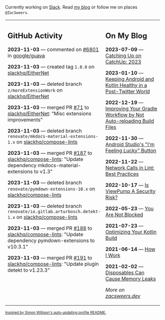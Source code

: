 Currently working on [Slack](https://slack.com/). Read [my blog](https://zacsweers.dev/) or follow me on places `@ZacSweers`.

<table><tr><td valign="top" width="60%">

## GitHub Activity
<!-- githubActivity starts -->
**2023-11-03** — commented on [#6801](https://github.com/google/guava/issues/6801#issuecomment-1793294284) in [google/guava](https://github.com/google/guava)

**2023-11-03** — created tag `1.8.0` on [slackhq/EitherNet](https://github.com/slackhq/EitherNet)

**2023-11-03** — deleted branch `z/moreExtensionWork` on [slackhq/EitherNet](https://github.com/slackhq/EitherNet)

**2023-11-03** — merged PR [#71](https://github.com/slackhq/EitherNet/pull/71) to [slackhq/EitherNet](https://github.com/slackhq/EitherNet): "Misc extensions improvements"

**2023-11-03** — deleted branch `renovate/mkdocs-material-extensions-1.x` on [slackhq/compose-lints](https://github.com/slackhq/compose-lints)

**2023-11-03** — merged PR [#187](https://github.com/slackhq/compose-lints/pull/187) to [slackhq/compose-lints](https://github.com/slackhq/compose-lints): "Update dependency mkdocs-material-extensions to v1.3"

**2023-11-03** — deleted branch `renovate/pymdown-extensions-10.x` on [slackhq/compose-lints](https://github.com/slackhq/compose-lints)

**2023-11-03** — deleted branch `renovate/io.gitlab.arturbosch.detekt-1.x` on [slackhq/compose-lints](https://github.com/slackhq/compose-lints)

**2023-11-03** — merged PR [#188](https://github.com/slackhq/compose-lints/pull/188) to [slackhq/compose-lints](https://github.com/slackhq/compose-lints): "Update dependency pymdown-extensions to v10.3.1"

**2023-11-03** — merged PR [#191](https://github.com/slackhq/compose-lints/pull/191) to [slackhq/compose-lints](https://github.com/slackhq/compose-lints): "Update plugin detekt to v1.23.3"
<!-- githubActivity ends -->
</td><td valign="top" width="40%">

## On My Blog
<!-- blog starts -->
**2023-07-09** — [Catching Up on CatchUp: 2023](https://www.zacsweers.dev/catching-up-on-catchup-2023/)

**2023-01-10** — [Keeping Android and Kotlin Healthy in a Post-Twitter World](https://www.zacsweers.dev/keeping-android-healthy/)

**2022-12-19** — [Improving Your Gradle Workflow by Not Auto-reloading Build Files](https://www.zacsweers.dev/improving-your-workflow-by-not-auto-reloading-build-files/)

**2022-11-30** — [Android Studio's "I'm Feeling Lucky" Button](https://www.zacsweers.dev/android-studios-im-feeling-lucky-button/)

**2022-11-22** — [Network Calls in Lint: Best Practices](https://www.zacsweers.dev/network-calls-in-lint-best-practices/)

**2022-10-17** — [Is ViewPump A Security Risk?](https://www.zacsweers.dev/is-viewpump-a-security-risk/)

**2022-05-23** — [You Are Not Blocked](https://www.zacsweers.dev/you-are-not-blocked/)

**2021-07-23** — [Optimizing Your Kotlin Build](https://www.zacsweers.dev/optimizing-your-kotlin-build/)

**2021-06-14** — [How I Work](https://www.zacsweers.dev/how-i-work/)

**2021-02-02** — [Disposables Can Cause Memory Leaks](https://www.zacsweers.dev/disposables-can-cause-memory-leaks/)
<!-- blog ends -->
_More on [zacsweers.dev](https://zacsweers.dev/)_
</td></tr></table>

<sub><a href="https://simonwillison.net/2020/Jul/10/self-updating-profile-readme/">Inspired by Simon Willison's auto-updating profile README.</a></sub>
